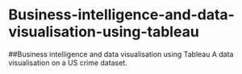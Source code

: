# Business-intelligence-and-data-visualisation-using-tableau
##Business intelligence and data visualisation using Tableau
A data visualisation on a US crime dataset. 

